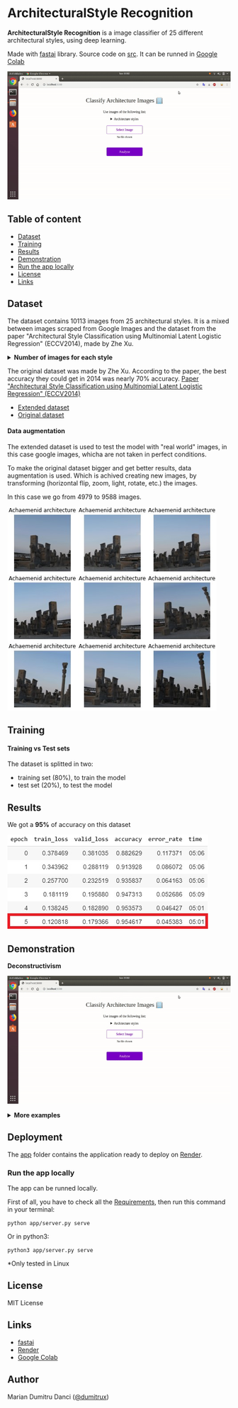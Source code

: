 # ArchitecturalStyle Recognition

**ArchitecturalStyle Recognition** is a image classifier of 25 different architectural styles, using deep learning.

Made with [fastai](https://www.fast.ai) library.
Source code on [src](./src/architectural-style-recognition.ipynb). It can be runned in [Google Colab](colab.research.google.com)


<p align="center">
<img src="./images/test1.gif"
  alt="Demostration bauhaus"
  width="686" height="289">
</p>



## Table of content
* [Dataset](#looking-at-the-data)
* [Training](#training)
* [Results](#results)
* [Demonstration](#demonstration)
* [Run the app locally](#run-the-app-locally)
* [License](#license)
* [Links](#links)



## Dataset

The dataset contains 10113 images from 25 architectural styles.
It is a mixed between images scraped from Google Images and the dataset from the paper "Architectural Style Classification using Multinomial Latent Logistic Regression" (ECCV2014), made by Zhe Xu.

<details><summary><b>Number of images for each style</b></summary>

- Achaemenid architecture: 392
- American craftsman style: 364
- American Foursquare architecture: 362
- Ancient Egyptian architecture: 406
- Art Deco architecture: 566
- Art Nouveau architecture: 615
- Baroque architecture: 456
- Bauhaus architecture: 315
- Beaux-Arts architecture: 424
- Byzantine architecture: 313
- Chicago school architecture: 278
- Colonial architecture: 480
- Deconstructivism: 335
- Edwardian architecture: 280
- Georgian architecture: 381
- Gothic architecture: 331
- Greek Revival architecture: 523
- International style: 417
- Novelty architecture: 382
- Palladian architecture: 343
- Postmodern architecture: 322
- Queen Anne architecture: 720
- Romanesque architecture: 301
- Russian Revival architecture: 352
- Tudor Revival architecture: 455
</details>



The original dataset was made by Zhe Xu.
According to the paper, the best accuracy they could get in 2014 was nearly 70% accuracy.
[Paper "Architectural Style Classification using Multinomial Latent Logistic Regression" (ECCV2014)](http://vigir.missouri.edu/~gdesouza/Research/Conference_CDs/ECCV_2014/papers/8689/86890600.pdf)


- [Extended dataset](https://www.kaggle.com/dumitrux/architectural-styles-dataset)
- [Original dataset](https://www.kaggle.com/wwymak/architecture-dataset)



#### Data augmentation

The extended dataset is used to test the model with "real world" images, in this case google images, whicha are not taken in perfect conditions.

To make the original dataset bigger and get better results, data augmentation is used.
Which is achived creating new images, by transforming (horizontal flip, zoom, light, rotate, etc.) the images.

In this case we go from 4979 to 9588 images.

![Data augmentation](./images/data-augmentation.jpg)



## Training

#### Training vs Test sets

The dataset is splitted in two:
  * training set (80%), to train the model
  * test set (20%), to test the model



## Results
We got a **95%** of accuracy on this dataset

![Accuracy results](./images/results.jpg)



## Demonstration

**Deconstructivism**
<p align="center">
<img src="./images/test1.gif"
  alt="Demostration bauhaus"
  width="686" height="289">
</p>


<details><summary><b>More examples</b></summary>

**Greek Revival**

![Screenshot](./images/test2.gif)


**Byzantine**

![Screenshot](./images/test3.gif)


**Gothic**

![Screenshot](./images/test4.gif)


**Bauhaus**

![Screenshot](./images/test5.gif)

</details>



## Deployment

The [app](./app) folder contains the application ready to deploy on [Render](https://render.com).



### Run the app locally

The app can be runned locally.

First of all, you have to check all the [Requirements](./requirements.txt), then run this command in your terminal:

    python app/server.py serve

Or in python3:

    python3 app/server.py serve


*Only tested in Linux



## License

MIT License



## Links

* [fastai](https://www.fast.ai)
* [Render](https://render.com)
* [Google Colab](colab.research.google.com)



## Author
Marian Dumitru Danci ([@dumitrux](https://github.com/dumitrux))